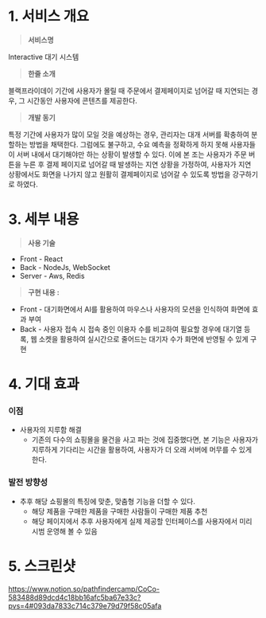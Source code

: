 # 1. 서비스 개요

> **서비스명**
>
Interactive 대기 시스템

> **한줄 소개**
>
블랙프라이데이 기간에 사용자가 몰릴 때 주문에서 결제페이지로 넘어갈 때 지연되는 경우, 그 시간동안 사용자에 콘텐츠를 제공한다.

> **개발 동기**
>
특정 기간에 사용자가 많이 모일 것을 예상하는 경우, 관리자는 대개 서버를 확충하여 분할하는 방법을 채택한다. 그럼에도 불구하고, 수요 예측을 정확하게 하지 못해 사용자들이 서버 내에서 대기해야만 하는 상황이 발생할 수 있다. 이에 본 조는 사용자가 주문 버튼을 누른 후  결제 페이지로 넘어갈 때 발생하는 지연 상황을 가정하여, 사용자가 지연 상황에서도 화면을 나가지 않고 원활히 결제페이지로 넘어갈 수 있도록 방법을 강구하기로 하였다.

# 3. 세부 내용

> **사용 기술**
- Front - React
- Back -  NodeJs, WebSocket
- Server - Aws, Redis

> **구현 내용 :**
- Front - 대기화면에서 AI를 활용하여 마우스나 사용자의 모션을 인식하여 화면에 효과 부여
- Back - 사용자 접속 시 접속 중인 이용자 수를 비교하여 필요할 경우에 대기열 등록, 웹 소켓을 활용하여 실시간으로 줄어드는 대기자 수가 화면에 반영될 수 있게 구현

# 4. 기대 효과

### 이점

- 사용자의 지루함 해결
    - 기존의 다수의 쇼핑몰을 물건을 사고 파는 것에 집중했다면, 본 기능은 사용자가 지루하게 기다리는 시간을 활용하여, 사용자가 더 오래 서버에 머무를 수 있게 한다.

### 발전 방향성

- 추후 해당 쇼핑몰의 특징에 맞춘, 맞춤형 기능을 더할 수 있다.
    - 해당 제품을 구매한 제품을 구매한 사람들이 구매한 제품 추천
    - 해당 페이지에서 추후 사용자에게 실제 제공할 인터페이스를 사용자에서 미리 시범 운영해 볼 수 있음

# 5. 스크린샷
https://www.notion.so/pathfindercamp/CoCo-583488d89dcd4c18bb16afc5ba67e33c?pvs=4#093da7833c714c379e79d79f58c05afa
